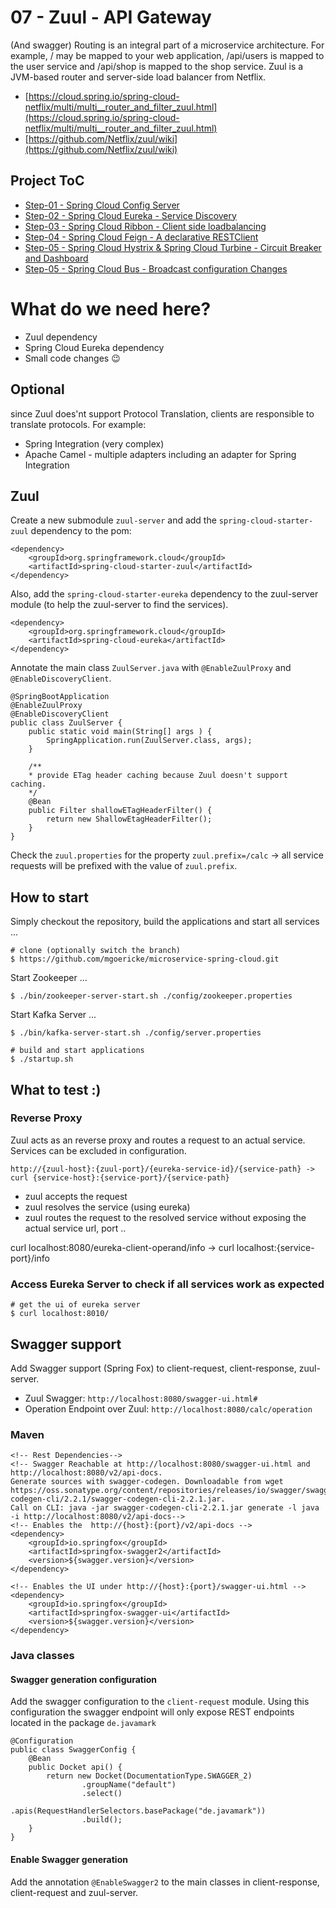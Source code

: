 # 07 - Zuul - API Gateway

(And swagger)
Routing is an integral part of a microservice architecture. For example, / may be mapped to your web application, /api/users is mapped to the user service and /api/shop is mapped to the shop service. Zuul is a JVM-based router and server-side load balancer from Netflix.

* [https://cloud.spring.io/spring-cloud-netflix/multi/multi__router_and_filter_zuul.html](https://cloud.spring.io/spring-cloud-netflix/multi/multi__router_and_filter_zuul.html)
* [https://github.com/Netflix/zuul/wiki](https://github.com/Netflix/zuul/wiki)


## Project ToC
* [Step-01 - Spring Cloud Config Server](https://github.com/mgoericke/microservice-spring-cloud/tree/step-01)
* [Step-02 - Spring Cloud Eureka - Service Discovery](https://github.com/mgoericke/microservice-spring-cloud/tree/step-02)
* [Step-03 - Spring Cloud Ribbon - Client side loadbalancing](https://github.com/mgoericke/microservice-spring-cloud/tree/step-03)
* [Step-04 - Spring Cloud Feign - A declarative RESTClient](https://github.com/mgoericke/microservice-spring-cloud/tree/step-04)
* [Step-05 - Spring Cloud Hystrix & Spring Cloud Turbine - Circuit Breaker and Dashboard](https://github.com/mgoericke/microservice-spring-cloud/tree/step-05)
* [Step-05 - Spring Cloud Bus - Broadcast configuration Changes](https://github.com/mgoericke/microservice-spring-cloud/tree/step-06)
 

# What do we need here?

* Zuul dependency
* Spring Cloud Eureka dependency
* Small code changes :wink:

## Optional

since Zuul does'nt support Protocol Translation, clients are responsible to translate protocols. For example:

* Spring Integration (very complex)
* Apache Camel - multiple adapters including an adapter for Spring Integration 

##  Zuul

Create a new submodule `zuul-server` and add the `spring-cloud-starter-zuul` dependency to the pom:

```
<dependency>
    <groupId>org.springframework.cloud</groupId>
    <artifactId>spring-cloud-starter-zuul</artifactId>
</dependency>
```

Also, add the `spring-cloud-starter-eureka` dependency to the zuul-server module (to help the zuul-server to find the services).

```
<dependency>
    <groupId>org.springframework.cloud</groupId>
    <artifactId>spring-cloud-eureka</artifactId>
</dependency>
```

Annotate the main class `ZuulServer.java` with `@EnableZuulProxy` and `@EnableDiscoveryClient`.

```
@SpringBootApplication
@EnableZuulProxy
@EnableDiscoveryClient
public class ZuulServer {
    public static void main(String[] args ) {
        SpringApplication.run(ZuulServer.class, args);
    }
    
    /**
    * provide ETag header caching because Zuul doesn't support caching.
    */
    @Bean
    public Filter shallowETagHeaderFilter() {
        return new ShallowEtagHeaderFilter();
    }
}
```

Check the `zuul.properties` for the property `zuul.prefix=/calc` -> all service requests will be prefixed with the value of `zuul.prefix`.

## How to start

Simply checkout the repository, build the applications and start all services ...

```
# clone (optionally switch the branch)
$ https://github.com/mgoericke/microservice-spring-cloud.git
```

Start Zookeeper ...
```
$ ./bin/zookeeper-server-start.sh ./config/zookeeper.properties
```

Start Kafka Server ...
```
$ ./bin/kafka-server-start.sh ./config/server.properties
```

```
# build and start applications
$ ./startup.sh
```

## What to test :)

### Reverse Proxy

Zuul acts as an reverse proxy and routes a request to an actual service. Services can be excluded in configuration.

```
http://{zuul-host}:{zuul-port}/{eureka-service-id}/{service-path} -> curl {service-host}:{service-port}/{service-path} 
```

* zuul accepts the request
* zuul resolves the service (using eureka)
* zuul routes the request to the resolved service without exposing the actual service url, port ..

curl localhost:8080/eureka-client-operand/info -> curl localhost:{service-port}/info


### Access Eureka Server to check if all services work as expected 
```
# get the ui of eureka server
$ curl localhost:8010/
```

## Swagger support

Add Swagger support (Spring Fox) to client-request, client-response, zuul-server.

* Zuul Swagger: `http://localhost:8080/swagger-ui.html#`
* Operation Endpoint over Zuul: `http://localhost:8080/calc/operation`

### Maven
```
<!-- Rest Dependencies-->
<!-- Swagger Reachable at http://localhost:8080/swagger-ui.html and http://localhost:8080/v2/api-docs.
Generate sources with swagger-codegen. Downloadable from wget https://oss.sonatype.org/content/repositories/releases/io/swagger/swagger-codegen-cli/2.2.1/swagger-codegen-cli-2.2.1.jar.
Call on CLI: java -jar swagger-codegen-cli-2.2.1.jar generate -l java -i http://localhost:8080/v2/api-docs-->
<!-- Enables the  http://{host}:{port}/v2/api-docs -->
<dependency>
    <groupId>io.springfox</groupId>
    <artifactId>springfox-swagger2</artifactId>
    <version>${swagger.version}</version>
</dependency>

<!-- Enables the UI under http://{host}:{port}/swagger-ui.html -->
<dependency>
    <groupId>io.springfox</groupId>
    <artifactId>springfox-swagger-ui</artifactId>
    <version>${swagger.version}</version>
</dependency>
```

### Java classes

#### Swagger generation configuration

Add the swagger configuration to the `client-request` module. 
Using this configuration the swagger endpoint will only expose REST endpoints located in the package `de.javamark`

```
@Configuration
public class SwaggerConfig {
    @Bean
    public Docket api() {
        return new Docket(DocumentationType.SWAGGER_2)
                .groupName("default")
                .select()
                .apis(RequestHandlerSelectors.basePackage("de.javamark"))
                .build();
    }
}
```

#### Enable Swagger generation

Add the annotation `@EnableSwagger2` to the main classes in client-response, client-request and zuul-server. 

